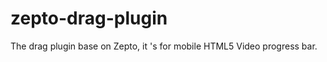 zepto-drag-plugin
=================

The drag plugin base on Zepto, it 's for mobile HTML5 Video progress bar.

